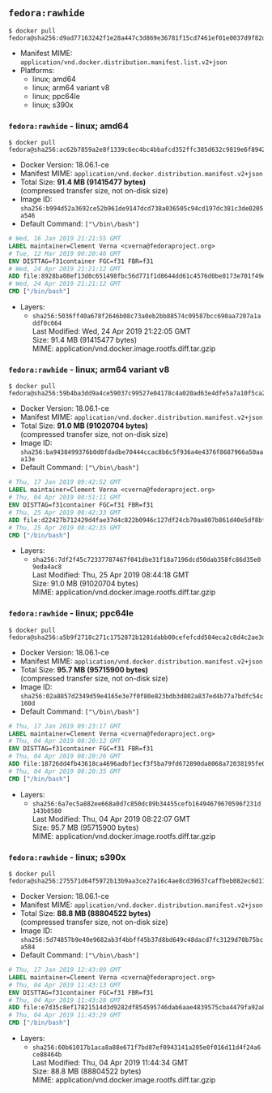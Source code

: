 ## `fedora:rawhide`

```console
$ docker pull fedora@sha256:d9ad77163242f1e28a447c3d869e36781f15cd7461ef01e0037d9f82d65a3010
```

-	Manifest MIME: `application/vnd.docker.distribution.manifest.list.v2+json`
-	Platforms:
	-	linux; amd64
	-	linux; arm64 variant v8
	-	linux; ppc64le
	-	linux; s390x

### `fedora:rawhide` - linux; amd64

```console
$ docker pull fedora@sha256:ac62b7859a2e8f1339c6ec4bc4bbafcd352ffc385d632c9819e6f8942ff91416
```

-	Docker Version: 18.06.1-ce
-	Manifest MIME: `application/vnd.docker.distribution.manifest.v2+json`
-	Total Size: **91.4 MB (91415477 bytes)**  
	(compressed transfer size, not on-disk size)
-	Image ID: `sha256:b994d52a3692ce52b961de9147dcd738a036505c94cd197dc381c3de0205a546`
-	Default Command: `["\/bin\/bash"]`

```dockerfile
# Wed, 16 Jan 2019 21:21:55 GMT
LABEL maintainer=Clement Verna <cverna@fedoraproject.org>
# Tue, 12 Mar 2019 00:20:46 GMT
ENV DISTTAG=f31container FGC=f31 FBR=f31
# Wed, 24 Apr 2019 21:21:12 GMT
ADD file:8928ba08ef13d0c651498fbc56d771f1d8644dd61c4576d0be8173e701f49ef6 in / 
# Wed, 24 Apr 2019 21:21:12 GMT
CMD ["/bin/bash"]
```

-	Layers:
	-	`sha256:5036ff40a678f2646b08c73a0eb2bb88574c09587bcc690aa7207a1addf0c664`  
		Last Modified: Wed, 24 Apr 2019 21:22:05 GMT  
		Size: 91.4 MB (91415477 bytes)  
		MIME: application/vnd.docker.image.rootfs.diff.tar.gzip

### `fedora:rawhide` - linux; arm64 variant v8

```console
$ docker pull fedora@sha256:59b4ba3dd9a4ce59037c99527e04178c4a020ad63e4dfe5a7a10f5ca22a57b03
```

-	Docker Version: 18.06.1-ce
-	Manifest MIME: `application/vnd.docker.distribution.manifest.v2+json`
-	Total Size: **91.0 MB (91020704 bytes)**  
	(compressed transfer size, not on-disk size)
-	Image ID: `sha256:ba9438499376b0d0fdadbe70444ccac8b6c5f936a4e4376f8687966a50aaa13e`
-	Default Command: `["\/bin\/bash"]`

```dockerfile
# Thu, 17 Jan 2019 09:42:52 GMT
LABEL maintainer=Clement Verna <cverna@fedoraproject.org>
# Thu, 04 Apr 2019 08:51:11 GMT
ENV DISTTAG=f31container FGC=f31 FBR=f31
# Thu, 25 Apr 2019 08:42:33 GMT
ADD file:d22427b712429d4fae37d4c822b0946c127df24cb70aa807b861d40e5df8bff9 in / 
# Thu, 25 Apr 2019 08:42:35 GMT
CMD ["/bin/bash"]
```

-	Layers:
	-	`sha256:7df2f45c72337787467f041dbe31f18a7196dcd50dab358fc86d35e09eda4ac8`  
		Last Modified: Thu, 25 Apr 2019 08:44:18 GMT  
		Size: 91.0 MB (91020704 bytes)  
		MIME: application/vnd.docker.image.rootfs.diff.tar.gzip

### `fedora:rawhide` - linux; ppc64le

```console
$ docker pull fedora@sha256:a5b9f2718c271c1752872b1281dabb00cefefcdd584eca2c8d4c2ae3d6942c6b
```

-	Docker Version: 18.06.1-ce
-	Manifest MIME: `application/vnd.docker.distribution.manifest.v2+json`
-	Total Size: **95.7 MB (95715900 bytes)**  
	(compressed transfer size, not on-disk size)
-	Image ID: `sha256:02a8857d2349d59e4165e3e7f0f80e823bdb3d802a837ed4b77a7bdfc54c160d`
-	Default Command: `["\/bin\/bash"]`

```dockerfile
# Thu, 17 Jan 2019 09:23:17 GMT
LABEL maintainer=Clement Verna <cverna@fedoraproject.org>
# Thu, 04 Apr 2019 08:20:12 GMT
ENV DISTTAG=f31container FGC=f31 FBR=f31
# Thu, 04 Apr 2019 08:20:26 GMT
ADD file:18726dd4fb43618ca4696adbf1ecf3f5ba79fd672890da8068a72038195fe0a6 in / 
# Thu, 04 Apr 2019 08:20:35 GMT
CMD ["/bin/bash"]
```

-	Layers:
	-	`sha256:6a7ec5a882ee668a0d7c850dc89b34455cefb16494679670596f231d143b0580`  
		Last Modified: Thu, 04 Apr 2019 08:22:07 GMT  
		Size: 95.7 MB (95715900 bytes)  
		MIME: application/vnd.docker.image.rootfs.diff.tar.gzip

### `fedora:rawhide` - linux; s390x

```console
$ docker pull fedora@sha256:275571d64f5972b13b9aa3ce27a16c4ae8cd39637caffbeb082ec6d115835729
```

-	Docker Version: 18.06.1-ce
-	Manifest MIME: `application/vnd.docker.distribution.manifest.v2+json`
-	Total Size: **88.8 MB (88804522 bytes)**  
	(compressed transfer size, not on-disk size)
-	Image ID: `sha256:5d74857b9e40e9682ab3f4bbff45b37d8bd649c48dacd7fc3129d70b75bca584`
-	Default Command: `["\/bin\/bash"]`

```dockerfile
# Thu, 17 Jan 2019 12:43:09 GMT
LABEL maintainer=Clement Verna <cverna@fedoraproject.org>
# Thu, 04 Apr 2019 11:43:13 GMT
ENV DISTTAG=f31container FGC=f31 FBR=f31
# Thu, 04 Apr 2019 11:43:28 GMT
ADD file:e7d35c8ef17821514d3d9282df854595746dab6aae4839575cba4479fa92a8cf in / 
# Thu, 04 Apr 2019 11:43:29 GMT
CMD ["/bin/bash"]
```

-	Layers:
	-	`sha256:60b61017b1aca8a88e671f7bd87ef0943141a205e0f016d11d4f24a6ce88464b`  
		Last Modified: Thu, 04 Apr 2019 11:44:34 GMT  
		Size: 88.8 MB (88804522 bytes)  
		MIME: application/vnd.docker.image.rootfs.diff.tar.gzip
